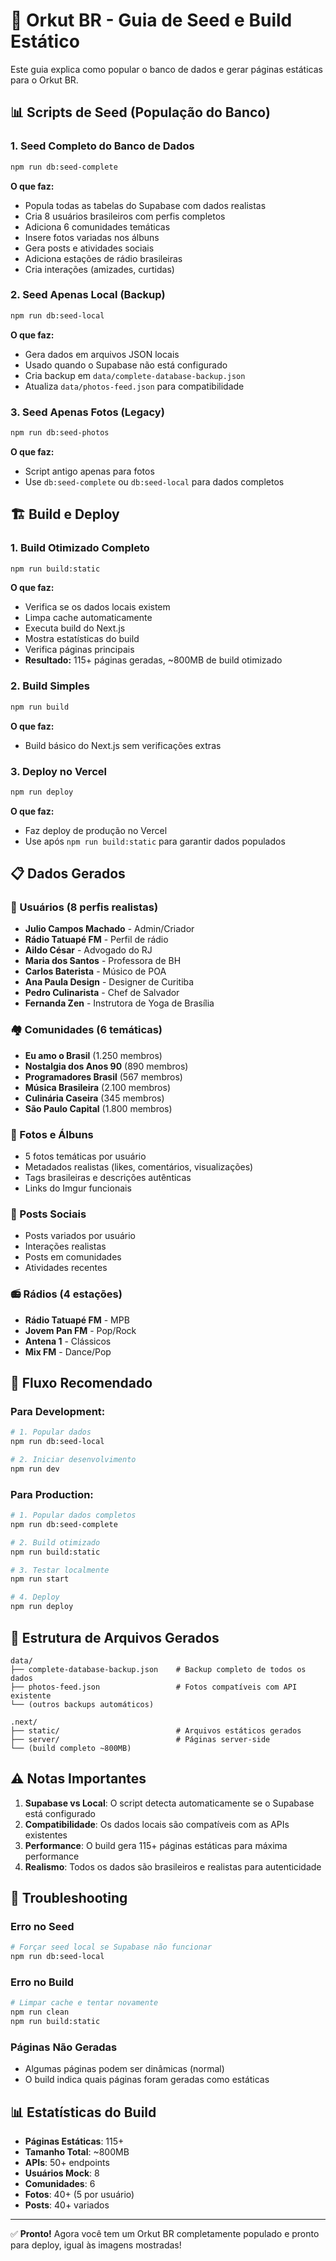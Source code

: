# 🚀 Orkut BR - Guia de Seed e Build Estático

Este guia explica como popular o banco de dados e gerar páginas estáticas para o Orkut BR.

## 📊 Scripts de Seed (População do Banco)

### 1. Seed Completo do Banco de Dados
```bash
npm run db:seed-complete
```
**O que faz:**
- Popula todas as tabelas do Supabase com dados realistas
- Cria 8 usuários brasileiros com perfis completos
- Adiciona 6 comunidades temáticas
- Insere fotos variadas nos álbuns
- Gera posts e atividades sociais
- Adiciona estações de rádio brasileiras
- Cria interações (amizades, curtidas)

### 2. Seed Apenas Local (Backup)
```bash
npm run db:seed-local
```
**O que faz:**
- Gera dados em arquivos JSON locais
- Usado quando o Supabase não está configurado
- Cria backup em `data/complete-database-backup.json`
- Atualiza `data/photos-feed.json` para compatibilidade

### 3. Seed Apenas Fotos (Legacy)
```bash
npm run db:seed-photos
```
**O que faz:**
- Script antigo apenas para fotos
- Use `db:seed-complete` ou `db:seed-local` para dados completos

## 🏗️ Build e Deploy

### 1. Build Otimizado Completo
```bash
npm run build:static
```
**O que faz:**
- Verifica se os dados locais existem
- Limpa cache automaticamente
- Executa build do Next.js
- Mostra estatísticas do build
- Verifica páginas principais
- **Resultado:** 115+ páginas geradas, ~800MB de build otimizado

### 2. Build Simples
```bash
npm run build
```
**O que faz:**
- Build básico do Next.js sem verificações extras

### 3. Deploy no Vercel
```bash
npm run deploy
```
**O que faz:**
- Faz deploy de produção no Vercel
- Use após `npm run build:static` para garantir dados populados

## 📋 Dados Gerados

### 👥 Usuários (8 perfis realistas)
- **Julio Campos Machado** - Admin/Criador
- **Rádio Tatuapé FM** - Perfil de rádio
- **Aildo César** - Advogado do RJ
- **Maria dos Santos** - Professora de BH
- **Carlos Baterista** - Músico de POA
- **Ana Paula Design** - Designer de Curitiba
- **Pedro Culinarista** - Chef de Salvador
- **Fernanda Zen** - Instrutora de Yoga de Brasília

### 🏘️ Comunidades (6 temáticas)
- **Eu amo o Brasil** (1.250 membros)
- **Nostalgia dos Anos 90** (890 membros)
- **Programadores Brasil** (567 membros)
- **Música Brasileira** (2.100 membros)
- **Culinária Caseira** (345 membros)
- **São Paulo Capital** (1.800 membros)

### 📸 Fotos e Álbuns
- 5 fotos temáticas por usuário
- Metadados realistas (likes, comentários, visualizações)
- Tags brasileiras e descrições autênticas
- Links do Imgur funcionais

### 📝 Posts Sociais
- Posts variados por usuário
- Interações realistas
- Posts em comunidades
- Atividades recentes

### 📻 Rádios (4 estações)
- **Rádio Tatuapé FM** - MPB
- **Jovem Pan FM** - Pop/Rock
- **Antena 1** - Clássicos
- **Mix FM** - Dance/Pop

## 🔧 Fluxo Recomendado

### Para Development:
```bash
# 1. Popular dados
npm run db:seed-local

# 2. Iniciar desenvolvimento
npm run dev
```

### Para Production:
```bash
# 1. Popular dados completos
npm run db:seed-complete

# 2. Build otimizado
npm run build:static

# 3. Testar localmente
npm run start

# 4. Deploy
npm run deploy
```

## 📁 Estrutura de Arquivos Gerados

```
data/
├── complete-database-backup.json    # Backup completo de todos os dados
├── photos-feed.json                 # Fotos compatíveis com API existente
└── (outros backups automáticos)

.next/
├── static/                          # Arquivos estáticos gerados
├── server/                          # Páginas server-side
└── (build completo ~800MB)
```

## ⚠️ Notas Importantes

1. **Supabase vs Local**: O script detecta automaticamente se o Supabase está configurado
2. **Compatibilidade**: Os dados locais são compatíveis com as APIs existentes
3. **Performance**: O build gera 115+ páginas estáticas para máxima performance
4. **Realismo**: Todos os dados são brasileiros e realistas para autenticidade

## 🐛 Troubleshooting

### Erro no Seed
```bash
# Forçar seed local se Supabase não funcionar
npm run db:seed-local
```

### Erro no Build
```bash
# Limpar cache e tentar novamente
npm run clean
npm run build:static
```

### Páginas Não Geradas
- Algumas páginas podem ser dinâmicas (normal)
- O build indica quais páginas foram geradas como estáticas

## 📊 Estatísticas do Build

- **Páginas Estáticas**: 115+
- **Tamanho Total**: ~800MB
- **APIs**: 50+ endpoints
- **Usuários Mock**: 8
- **Comunidades**: 6
- **Fotos**: 40+ (5 por usuário)
- **Posts**: 40+ variados

---

✅ **Pronto!** Agora você tem um Orkut BR completamente populado e pronto para deploy, igual às imagens mostradas!
